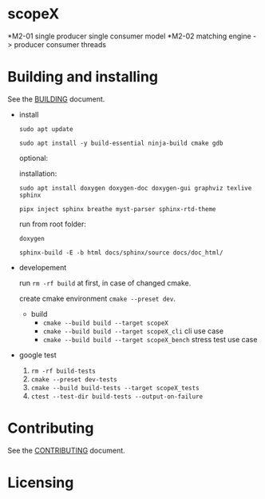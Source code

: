 # scopeX

*M2-01 single producer single consumer model
*M2-02 matching engine -> producer consumer threads

# Building and installing

See the [BUILDING](BUILDING.md) document.

- install
  
  ```sudo apt update```
  
  ```sudo apt install -y build-essential ninja-build cmake gdb```
  
  optional:

  installation:
  
  ```sudo apt install doxygen doxygen-doc doxygen-gui graphviz texlive sphinx```

  ```pipx inject sphinx breathe myst-parser sphinx-rtd-theme```

  run from root folder:

  ```doxygen```

  ```sphinx-build -E -b html docs/sphinx/source docs/doc_html/```

- developement
  
  run ```rm -rf build``` at first, in case of changed cmake.
  
  create cmake environment ```cmake --preset dev```.

  - build
    * ```cmake --build build --target scopeX```
    * ```cmake --build build --target scopeX_cli``` cli use case
    * ```cmake --build build --target scopeX_bench``` stress test use case

- google test

  1. ```rm -rf build-tests```
  2. ```cmake --preset dev-tests```
  3. ```cmake --build build-tests --target scopeX_tests```
  4. ```ctest --test-dir build-tests --output-on-failure```

# Contributing

See the [CONTRIBUTING](CONTRIBUTING.md) document.

# Licensing

<!--
Please go to https://choosealicense.com/licenses/ and choose a license that
fits your needs. The recommended license for a project of this type is the
GNU AGPLv3.
-->
